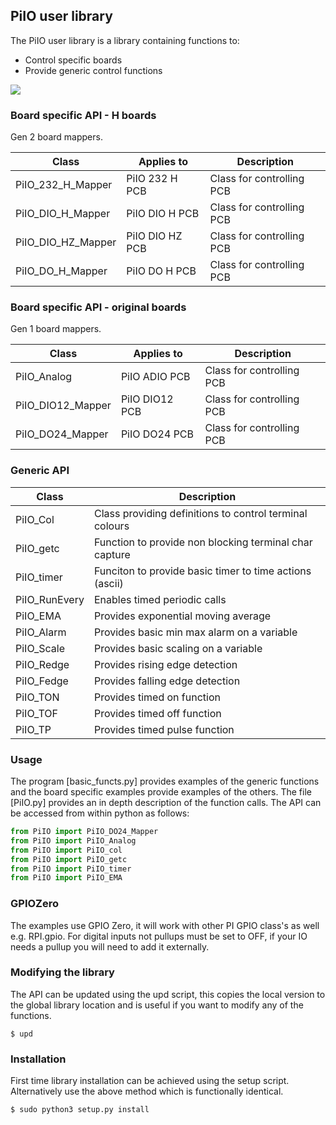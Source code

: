 ## PiIO user library

The PiIO user library is a library containing functions to:

* Control specific boards
* Provide generic control functions

![](https://github.com/lawsonkeith/PiIO/raw/master/images/framework.PNG)

### Board specific API - H boards
Gen 2 board mappers.

| Class | Applies to | Description |
| --- | --- | --- |
| PiIO_232_H_Mapper | PiIO 232 H PCB | Class for controlling PCB |
| PiIO_DIO_H_Mapper | PiIO DIO H PCB | Class for controlling PCB |
| PiIO_DIO_HZ_Mapper | PiIO DIO HZ PCB | Class for controlling PCB |
| PiIO_DO_H_Mapper | PiIO DO H PCB | Class for controlling PCB |

### Board specific API - original boards
Gen 1 board mappers.

| Class | Applies to | Description |
| --- | --- | --- |
| PiIO_Analog | PiIO ADIO PCB | Class for controlling PCB |
| PiIO_DIO12_Mapper | PiIO DIO12 PCB | Class for controlling PCB |
| PiIO_DO24_Mapper | PiIO DO24 PCB | Class for controlling PCB |


### Generic API

| Class | Description |
| --- | --- |
| PiIO_Col | Class providing definitions to control terminal colours |
| PiIO_getc | Function to provide non blocking terminal char capture |
| PiIO_timer | Funciton to provide basic timer to time actions (ascii) |
| PiIO_RunEvery | Enables timed periodic calls |
| PiIO_EMA | Provides exponential moving average |
| PiIO_Alarm | Provides basic min max alarm on a variable |
| PiIO_Scale | Provides basic scaling on a variable |
| PiIO_Redge | Provides rising edge detection |
| PiIO_Fedge | Provides falling edge detection |
| PiIO_TON | Provides timed on function |
| PiIO_TOF | Provides timed off function |
| PiIO_TP | Provides timed pulse function |


### Usage

The program [basic_functs.py] provides examples of the generic functions and the board specific examples provide examples of the others.
The file [PiIO.py] provides an in depth description of the function calls.
The API can be accessed from within python as follows:

```python
from PiIO import PiIO_DO24_Mapper
from PiIO import PiIO_Analog
from PiIO import PiIO_col
from PiIO import PiIO_getc
from PiIO import PiIO_timer
from PiIO import PiIO_EMA
```

### GPIOZero
The examples use GPIO Zero, it will work with other PI GPIO class's as well e.g. RPI.gpio.
For digital inputs not pullups must be set to OFF, if your IO needs a pullup you will need to add it externally.


### Modifying the library

The API can be updated using the upd script, this copies the local version to the global library location and is useful if you want to modify any of the functions.

```
$ upd

```


### Installation

First time library installation can be achieved using the setup script.  Alternatively use the above method which is functionally identical.


```
$ sudo python3 setup.py install
```
